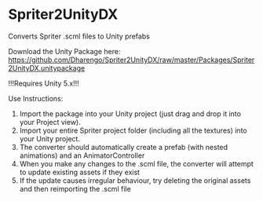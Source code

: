 # Spriter2UnityDX
Converts Spriter .scml files to Unity prefabs

Download the Unity Package here: https://github.com/Dharengo/Spriter2UnityDX/raw/master/Packages/Spriter2UnityDX.unitypackage

!!!Requires Unity 5.x!!!

Use Instructions:

1) Import the package into your Unity project (just drag and drop it into your Project view).
2) Import your entire Spriter project folder (including all the textures) into your Unity project.
3) The converter should automatically create a prefab (with nested animations) and an AnimatorController
4) When you make any changes to the .scml file, the converter will attempt to update existing assets if they exist
5) If the update causes irregular behaviour, try deleting the original assets and then reimporting the .scml file
